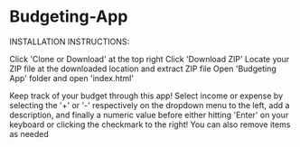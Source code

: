 # Budgeting-App
INSTALLATION INSTRUCTIONS:

Click 'Clone or Download' at the top right
Click 'Download ZIP'
Locate your ZIP file at the downloaded location and extract ZIP file
Open 'Budgeting App' folder and open 'index.html'

Keep track of your budget through this app!
Select income or expense by selecting the '+' or '-' respectively on the dropdown menu to the left, add a description, and finally a numeric value before either hitting 'Enter' on your keyboard or clicking the checkmark to the right!
You can also remove items as needed
